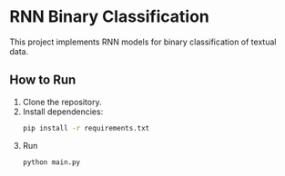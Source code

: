 # RNN Binary Classification

This project implements RNN models for binary classification of textual data.

## How to Run

1. Clone the repository.
2. Install dependencies:
   ```bash
   pip install -r requirements.txt
3. Run 
   ```bash
   python main.py